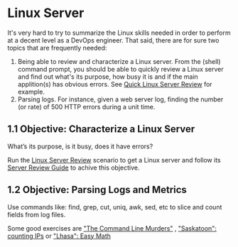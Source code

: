 # Linux Server

It's very hard to try to summarize the Linux skills needed in order to perform at a decent level as a DevOps engineer. That said, there are for sure two topics that are frequently needed:

1. Being able to review and characterize a Linux server. From the (shell) command prompt, you should be able to quickly review a Linux server and find out what's its purpose, how busy it is and if the main applition(s) has obvious errors. See [Quick Linux Server Review](https://docs.sadservers.com/docs/troubleshooting/cant-connect-to-a-service-linux-troubleshooting-guide/#quick-linux-server-review) for example.    
2.  Parsing logs. For instance, given a web server log, finding the number (or rate) of 500 HTTP errors during a unit time.



## 1.1 Objective: Characterize a Linux Server
What’s its purpose, is it busy, does it have errors?

Run the [Linux Server Review](https://sadservers.com/scenario/linux-server-review) scenario to get a Linux server and follow its [Server Review Guide](https://docs.sadservers.com/docs/scenario-guides/practical-linux-server-review/) to achive this objective. 


## 1.2 Objective: Parsing Logs and Metrics
Use commands like: find, grep, cut, uniq, awk, sed, etc to slice and count fields from log files.

Some good exercises are ["The Command Line Murders"](https://sadservers.com/scenario/command-line-murders) , ["Saskatoon": counting IPs](https://sadservers.com/scenario/saskatoon) or ["Lhasa": Easy Math](https://sadservers.com/scenario/lhasa)

